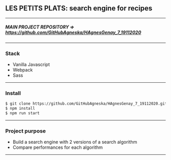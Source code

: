## LES PETITS PLATS: search engine for recipes
---
#####  MAIN PROJECT REPOSITORY =>  https://github.com/GitHubAgneska/HAgnesGenay_7_19112020

---

### Stack
- Vanilla Javascript
- Webpack
- Sass

---
### Install
```bash
$ git clone https://github.com/GitHubAgneska/HAgnesGenay_7_19112020.git
$ npm install
$ npm run start
```
---
### Project purpose
- Build a search engine with 2 versions of a search algorithm
- Compare performances for each algorithm

----



